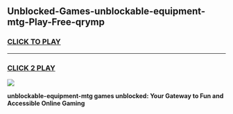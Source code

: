
## Unblocked-Games-unblockable-equipment-mtg-Play-Free-qrymp
<h3>
<a href="https://premium76.site?title=unblockable-equipment-mtg&ref=18A1">CLICK TO PLAY</a></h3>
<hr>

<h3>
<a href="https://premium76.site?title=unblockable-equipment-mtg&ref=18A1">CLICK 2 PLAY</a>
  
</h3>

<a href="https://premium76.site?title=unblockable-equipment-mtg&ref=18A1"><img src="https://clearcache.store/games.png"></a>


**unblockable-equipment-mtg games unblocked: Your Gateway to Fun and Accessible Online Gaming**
